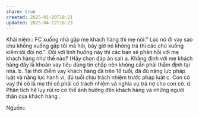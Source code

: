 ```yaml
---
share: true
created: 2025-01-20T18:21
updated: 2025-04-12T16:23
---
```

Khái niệm:: 
FC xuống nhà gặp mẹ khách hàng thì mẹ nói:" Lúc nó đi vay sao chú không xuống gặp tôi mà hỏi, bây giờ nó không trả thì các chú xuống kiếm tôi đòi nợ.". Đối với tình huống này thì các bạn sẽ phản hồi với mẹ khách hàng như thế nào? (Hãy chọn đáp án sai)
a.
Khẳng định với mẹ khách hàng đây là khoản vay tiêu dùng tín chấp nên không cần phải thẩm định tại nhà.
b.
Tại thời điểm vay khách hàng đã trên 18 tuổi, đã đủ năng lực pháp luật và năng lực hành vi, đủ tuổi chịu trách nhiệm trước pháp luật
c.
Con cô vay thì cô là mẹ thì cô phải có trách nhiệm và nghĩa vụ trả nợ cho con cô.
d.
Phân tích hệ lụy rủi ro có thể ảnh hưởng đến khách hàng và những người thân của khách hàng .

Nguồn:: 
